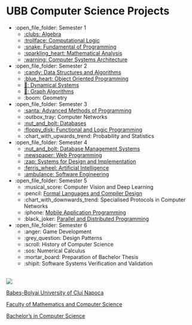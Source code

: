 # UBB Computer Science Projects
<ul>
  <li>:open_file_folder: Semester 1
    <ul>
      <li>
        <a href="https://github.com/AlexandraBledea/Sem1-Algebra"> 
          :clubs:  Algebra 
        </a>
      </li>
      <li>
        <a href="https://github.com/AlexandraBledea/Sem1-CL"> 
          :trollface:  Computational Logic 
        </a>
      </li>
      <li>
        <a href="https://github.com/AlexandraBledea/Sem1-FP"> 
          :snake:  Fundamental of Programming 
        </a>
      </li>
      <li>
        <a href="https://github.com/AlexandraBledea/Sem1-CL"> 
          :sparkling_heart:  Mathematical Analysis
        </a>
      </li>
      <li>
        <a href="https://github.com/AlexandraBledea/Sem1-ASC"> 
          :warning:  Computer Systems Architecture 
        </a>
      </li>
    </ul>
  </li>
  <li>:open_file_folder: Semester 2
    <ul>
      <li>
        <a href="https://github.com/AlexandraBledea/Sem2-DSA"> 
          :candy:  Data Structures and Algorithms 
        </a>
      </li>
      <li>
        <a href="https://github.com/AlexandraBledea/Sem2-OOP"> 
          :blue_heart:  Object Oriented Programming 
        </a>
      </li>
      <li>
        <a href="https://github.com/AlexandraBledea/Sem2-DS"> 
          🔱:  Dynamical Systems 
        </a>
      </li>
      <li>
        <a href="https://github.com/AlexandraBledea/Sem2-GA"> 
          🍇:  Graph Algorithms 
        </a>
      </li>
      <li>
        <a> 
          :boom: Geometry 
        </a>
      </li>
    </ul>
  </li>
  <li>:open_file_folder: Semester 3
    <ul>
      <li>
        <a href="https://github.com/AlexandraBledea/ToyLanguageInterpreter"> 
          :santa:  Advanced Methods of Programming 
        </a>
      </li>
      <li>
        <a> 
          :outbox_tray:  Computer Networks 
        </a>
      </li>
      <li>
        <a href="https://github.com/AlexandraBledea/Sem3-Databases"> 
          :nut_and_bolt:  Databases 
        </a>
      </li>
      <li>
        <a href="https://github.com/AlexandraBledea/Sem3-PFL"> 
          :floppy_disk:  Functional and Logic Programming 
        </a>
      </li>
      <li>
        <a> 
          :chart_with_upwards_trend:  Probability and Statistics
        </a>
      </li>
    </ul>
  </li>
  <li>:open_file_folder: Semester 4
    <ul>
      <li>
        <a href="https://github.com/AlexandraBledea/Sem4-DBMS">
          :nut_and_bolt:  Database Management Systems
      </li>
      <li>
        <a href="https://github.com/AlexandraBledea/Sem4-Web">
          :newspaper:  Web Programming
      </li>
      <li>
        <a href="https://github.com/AlexandraBledea/Sem4-SDI">
          :zap:  Systems for Design and Implementation
      </li>
      <li>
        <a href="https://github.com/AlexandraBledea/Sem4-AI">
          :ferris_wheel:  Artificial Intelligence
      </li>
      <li>
        <a href="https://github.com/AlexandraBledea/Sem4-ISS">
          :ambulance:  Software Engineering
        </a>
      </li>
    </ul>
  </li>
  <li>:open_file_folder: Semester 5
    <ul>
      <li> :musical_score:
        <a>
          Computer Vision and Deep Learning
        </a>
      </li>
      <li> :pencil:
        <a href="https://github.com/AlexandraBledea/Sem5-FLCD">
          Formal Languages and Compiler Design
        </a>
      </li>
      <li> :chart_with_downwards_trend:
        <a>
          Specialised Protocols in Computer Networks
        </a>
      </li>
      <li> :iphone:
        <a href="https://github.com/AlexandraBledea/Sem5-Mobile">
          Mobile Application Programming
        </a>
      </li>
      <li> :black_joker:
        <a href="https://github.com/AlexandraBledea/Sem5-PPD">
          Parallel and Distributed Programming
        </a>
      </li>
    </ul>
  </li>
  <li>:open_file_folder: Semester 6
    <ul>
      <li> :anger:
        <a>
          Game Development
        </a>
      </li>
      <li> :grey_question:
        <a>
          Design Patterns
        </a>
      </li>
      <li> :scroll:
          History of Computer Science
        </a>
      </li>
      <li> :sos:
        <a>
          Numerical Calculus
        </a>
      </li>
      <li> :mortar_board:
          Preparation of Bachelor Thesis
        </a>
      </li>
      <li> :shipit:
        <a>
          Software Systems Verification and Validation
        </a>
      </li>
    </ul>
  </li>
</ul>

<br>
<img src="http://www.chem.ubbcluj.ro/romana/conferinte/MEEMB/archive/pictures/ubb.gif" />
<a href="http://www.cs.ubbcluj.ro">
<p> Babeş-Bolyai University of Cluj Napoca </p>
<p> Faculty of Mathematics and Computer Science </p>
<p> Bachelor’s in Computer Science </p>
</a>
<br>

